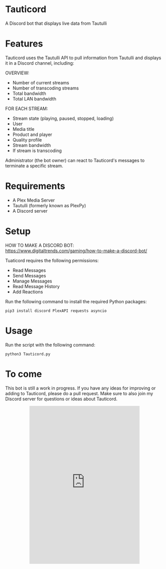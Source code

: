 # Tauticord
A Discord bot that displays live data from Tautulli

# Features
Tauticord uses the Tautulli API to pull information from Tautulli and displays it in a Discord channel, including:

OVERVIEW:
- Number of current streams
- Number of transcoding streams
- Total bandwidth
- Total LAN bandwidth

FOR EACH STREAM:
- Stream state (playing, paused, stopped, loading)
- User
- Media title
- Product and player
- Quality profile
- Stream bandwidth
- If stream is transcoding

Administrator (the bot owner) can react to Tauticord's messages to terminate a specific stream.

# Requirements
- A Plex Media Server
- Tautulli (formerly known as PlexPy)
- A Discord server

# Setup
HOW TO MAKE A DISCORD BOT: https://www.digitaltrends.com/gaming/how-to-make-a-discord-bot/

Tuaticord requires the following permissions:
- Read Messages
- Send Messages
- Manage Messages
- Read Message History
- Add Reactions

Run the following command to install the required Python packages:

	pip3 install discord PlexAPI requests asyncio

# Usage
Run the script with the following command:

	python3 Tauticord.py

# To come
This bot is still a work in progress. If you have any ideas for improving or adding to Tauticord, please do a pull request. Make sure to also join my Discord server for questions or ideas about Tauticord.

<div align="center"><p><iframe src="https://discordapp.com/widget?id=472537215457689601&theme=dark" width="350" height="500" allowtransparency="true" frameborder="0"></iframe><p></div>
